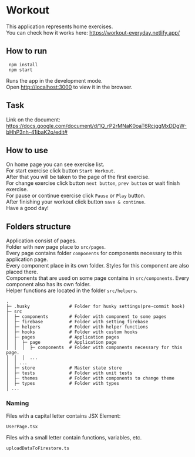 # Workout

This application represents home exercises. \
You can check how it works here: https://workout-everyday.netlify.app/

## How to run

```
 npm install
 npm start
```

Runs the app in the development mode.\
Open [http://localhost:3000](http://localhost:3000) to view it in the browser.

## Task

Link on the document: https://docs.google.com/document/d/1Q_rP2rMNaK0oaT6RcjggMxDDgW-bHhP3nh-41ibaK2o/edit#

## How to use

On home page you can see exercise list. \
For start exercise click button `Start Workout`. \
After that you will be taken to the page of the first exercise. \
For change exercise click button `next button`, `prev button` or wait finish exercise. \
For pause or continue exercise click `Pause` or `Play` button. \
After finishing your workout click button `save & continue`. \
Have a good day!

## Folders structure

Application consist of pages. \
Folder with new page place to `src/pages`. \
Every page contains folder `components` for components necessary to this application page. \
Every component place in its own folder. Styles for this component are also placed there. \
Components that are used on some page contains in `src/components`. Every component also has its own folder. \
Helper functions are located in the folder `src/helpers`.
    
```
.
├─ .husky               # Folder for husky settings(pre-commit hook)
├─ src                 
│  ├─ components        # Folder with component to some pages
│  ├─ firebase          # Folder with setting firebase
│  ├─ helpers           # Folder with helper functions
│  ├─ hooks             # Folder with custom hooks
│  ├─ pages             # Application pages
│  │  ├─ page           # Application page
│  │  │  ├─ components  # Folder with components necessary for this page.
│  │  │  ... 
│  │ ...                  
│  ├─ store             # Master state store
│  ├─ tests             # Folder with unit tests 
│  ├─ themes            # Folder with components to change theme
│  ├─ types             # Folder with types                
│ ...
```              
### Naming

Files with a capital letter contains JSX Element:
```
UserPage.tsx
```

Files with a small letter contain functions, variables, etc.
```
uploadDataToFirestore.ts
```